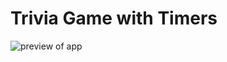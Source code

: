 # Trivia Game with Timers


![preview of app](https://media.giphy.com/media/5WjfWtGcVqAcheG5zV/giphy.gif)
